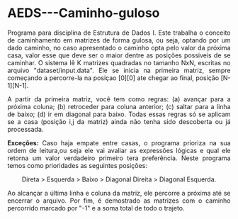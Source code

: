 # AEDS---Caminho-guloso

<p align="justify">
Programa para disciplina de Estrutura de Dados I. Este trabalha o conceito de caminhamento em matrizes de forma gulosa, ou seja, optando por um dado caminho, no caso apresentado o caminho opta pelo valor da próxima casa, valor esse que deve ser o maior dentre as posições possiveis de se caminhar. O sistema lê K matrizes quadradas no tamanho NxN, escritas no arquivo "dataset/input.data". Ele se inicia na primeira matriz, sempre começando a percorre-la na posiçao [0][0] ate chegar ao final, posição [N-1][N-1].</p>

<p align="justify">
A partir da primeira matriz, você tem como regras: 
(a) avançar para a próxima coluna; 
(b) retroceder para coluna anterior; 
(c)  saltar para a linha de baixo; 
(d) ir em diagonal para baixo. 
Todas essas regras só se aplicam se a casa (posição i,j da matriz) ainda não tenha sido descoberta ou já processada.</p>

<p align="justify">
<b>Exceções: </b>
Caso haja empate entre casas, o programa prioriza na sua ordem de leitura,ou seja ele vai avaliar as expressões lógicas e qual ele retorna um valor verdadeiro primeiro tera preferência. Neste programa temos como prioridades as seguintes posições:
<p align="center">
Direta > Esquerda > Baixo > Diagonal Direita > Diagonal Esquerda.</p>
</p>

<p align="justify">
Ao alcançar a última linha e coluna da matriz, ele percorre a próxima até se encerrar o arquivo. Por fim, é demostrado as matrizes com o caminho percorrido marcado por "-1" e a soma total de todo o trajeto.</p>
